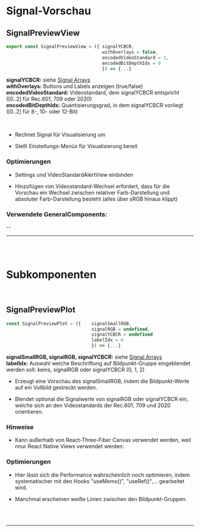 # Signal-Vorschau


## SignalPreviewView

```JavaScript
export const SignalPreviewView = ({ signalYCBCR,
                                    withOverlays = false,
                                    encodedVideoStandard = 1,
                                    encodedBitDepthIdx = 0
                                    }) => {...}
```

**signalYCBCR:**   siehe [Signal Arrays](../SignalArrays) </br>
**withOverlays:**  Buttons und Labels anzeigen (true/false) </br>
**encodedVideoStandard:**  Videostandard, dem signalYCBCR entspricht ([0..2] für Rec.601, 709 oder 2020) </br>
**encodedBitDepthIdx:** Quantisierungsgrad, in dem signalYCBCR vorliegt ([0..2] für 8-, 10- oder 12-Bit) </br>

</br>

- Rechnet Signal für Visualisierung um

- Stellt Einstellungs-Menüs für Visualisierung bereit

### Optimierungen

- Settings und VideoStandardAlertView einbinden

- Hinzufügen von Videostandard-Wechsel erfordert, dass für die Vorschau ein Wechsel zwischen relativer Farb-Darstellung und absoluter Farb-Darstellung besteht (alles über sRGB hinaus klippt)

### Verwendete GeneralComponents:
--

---

</br></br>

# Subkomponenten

</br>

## SignalPreviewPlot

```JavaScript
const SignalPreviewPlot = ({    signalSmallRGB,
                                signalRGB = undefined,
                                signalYCBCR = undefined
                                labelIdx = 0
                                }) => {...}
```

**signalSmallRGB, signalRGB, signalYCBCR:**   siehe [Signal Arrays](../SignalArrays) </br>
**labelIdx:**  Auswahl welche Beschriftung auf Bildpunkt-Gruppe eingeblendet werden soll: keins, signalRGB oder signalYCBCR (0, 1, 2)

- Erzeugt eine Vorschau des signalSmallRGB, indem die Bildpunkt-Werte auf ein Vollbild gestreckt werden.

- Blendet optional die Signalwerte von signalRGB oder signalYCBCR ein, welche sich an den Videostandards der Rec.601, 709 und 2020 orientieren.

### Hinweise

- Kann außerhalb von React-Three-Fiber Canvas verwendet werden, weil nnur React Native Views verwendet werden.

### Optimierungen

- Hier lässt sich die Performance wahrscheinlich noch optimieren, indem systematischer mit den Hooks "useMemo()", "useRef()",... gearbeitet wird.

- Manchmal erscheinen weiße Linien zwischen den Bildpunkt-Gruppen.

</br>
</br>

---
</br>

